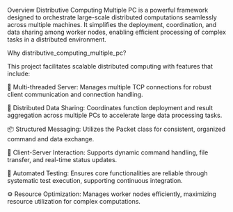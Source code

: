 Overview
Distributive Computing Multiple PC is a powerful framework designed to orchestrate large-scale distributed computations seamlessly across multiple machines. It simplifies the deployment, coordination, and data sharing among worker nodes, enabling efficient processing of complex tasks in a distributed environment.

Why distributive_computing_multiple_pc?

This project facilitates scalable distributed computing with features that include:

🧩 Multi-threaded Server: Manages multiple TCP connections for robust client communication and connection handling.

🚀 Distributed Data Sharing: Coordinates function deployment and result aggregation across multiple PCs to accelerate large data processing tasks.

📦 Structured Messaging: Utilizes the Packet class for consistent, organized command and data exchange.

🔧 Client-Server Interaction: Supports dynamic command handling, file transfer, and real-time status updates.

🧪 Automated Testing: Ensures core functionalities are reliable through systematic test execution, supporting continuous integration.

⚙️ Resource Optimization: Manages worker nodes efficiently, maximizing resource utilization for complex computations.
